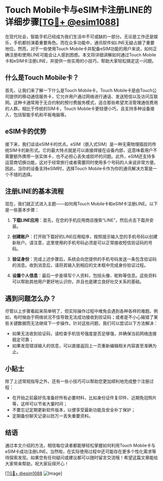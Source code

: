 # Touch Mobile卡与eSIM卡注册LINE的详细步骤[[TG💪+ @esim1088](https://t.me/s/esim1088)]

在现代社会，智能手机已经成为我们生活中不可或缺的一部分。无论是工作还是娱乐，手机都扮演着重要角色。而在众多功能中，通讯软件如LINE无疑占据了重要地位。然而，对于一些使用Touch Mobile卡并配备eSIM功能的用户来说，如何正确注册和使用LINE可能会让人感到困惑。本文将详细讲解如何通过Touch Mobile卡和eSIM卡注册LINE，并提供一些实用的小技巧，帮助大家轻松搞定这一问题。

## 什么是Touch Mobile卡？

首先，让我们来了解一下什么是Touch Mobile卡。Touch Mobile卡是由Touch公司提供的移动通信服务卡，它允许用户通过网络进行通话、发送短信以及访问互联网。这种卡通常用于无合约制的预付费服务模式，适合那些希望灵活管理通信费用的人群。相比于传统的SIM卡，Touch Mobile卡更轻便小巧，且支持多种设备接入，包括智能手机和平板电脑等。

## eSIM卡的优势

接下来，我们谈谈eSIM卡的优点。eSIM（嵌入式SIM）是一种无需物理插拔的传统SIM卡的新形式。它的最大特点就是可以直接焊接在设备内部，这意味着用户不需要额外携带一张实体卡，也不必担心丢失或损坏的问题。此外，eSIM还支持多运营商切换功能，这对于经常旅行或者需要同时使用多个号码的人来说非常方便。因此，当你的设备支持eSIM时，选择Touch Mobile卡作为你的通讯解决方案是一个不错的选择。

## 注册LINE的基本流程

现在，我们就正式进入主题——如何用Touch Mobile卡和eSIM卡注册LINE。以下是一些基本步骤：

1. **下载LINE应用**：首先，在您的手机应用商店搜索“LINE”，然后点击下载并安装。
   
2. **创建账户**：打开刚下载好的LINE应用程序，按照提示输入您的手机号码以创建新账户。请注意，这里使用的手机号码必须是可以正常接收短信验证码的号码。

3. **验证身份**：完成上述步骤后，系统会向您提供的手机号码发送一条包含验证码的消息。收到消息后，请将其输入到相应的文本框中完成身份验证过程。

4. **设置个人信息**：最后一步是填写个人资料，包括头像、昵称等信息。这些资料可以帮助其他用户更好地认识你，并且也是建立良好社交关系的基础。

## 遇到问题怎么办？

尽管以上步骤看起来简单明了，但实际操作过程中难免会遇到各种各样的难题。例如，有时候由于网络状况不佳导致无法成功接收到验证码；或者是不小心输错了某些关键数据而无法继续下一步操作。针对这些问题，我们可以尝试以下方法解决：

- 如果无法收到验证码，请检查手机信号强度是否足够强，并确保当前网络连接稳定可靠；
- 如果发现错误输入的信息，可以直接返回上一页重新编辑相关内容直至准确为止。

## 小贴士

除了上述常规指导之外，还有一些小技巧可以帮助您更加顺利地完成整个注册过程：

- 在开始之前最好先准备好所有必要材料，比如身份证件复印件、近期免冠照片等，这样可以节省大量时间；
- 不要忘记定期更新软件版本，以便享受最新功能及安全补丁保护；
- 定期备份聊天记录以防万一丢失重要资料。

## 结语

通过本文介绍的方法，相信每位读者都能够轻松掌握如何利用Touch Mobile卡与eSIM卡成功注册LINE。当然啦，在实际使用过程中还可能存在更多个性化需求等待探索发现。如果您有任何疑问或建议都可以随时留言交流哦！希望这篇文章能给大家带来帮助，祝大家玩得开心！

[[TG💪+ @esim1088](https://t.me/s/esim1088) ![Image](https://i.postimg.cc/4NQfJmqS/Snipaste-2025-05-13-00-14-12.png)]